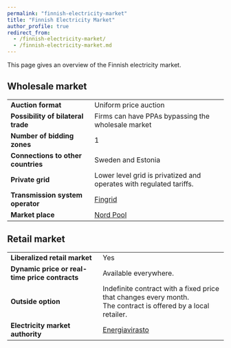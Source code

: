 ```yaml
---
permalink: "finnish-electricity-market"
title: "Finnish Electricity Market"
author_profile: true
redirect_from: 
  - /finnish-electricity-market/
  - /finnish-electricity-market.md
---
```


This page gives an overview of the Finnish electricity market.

## Wholesale market

<table>
  <tr>
    <td><strong>Auction format</strong></td>
    <td>Uniform price auction</td>
  </tr>
  <tr>
    <td><strong>Possibility of bilateral trade</strong></td>
    <td>Firms can have PPAs bypassing the wholesale market</td>
  </tr>
  <tr>
    <td><strong>Number of bidding zones</strong></td>
    <td>1</td>
  </tr>
  <tr>
    <td><strong>Connections to other countries</strong></td>
    <td>Sweden and Estonia</td>
  </tr>
  <tr>
    <td><strong>Private grid</strong></td>
    <td>Lower level grid is privatized and operates with regulated tariffs.</td>
  </tr>
  <tr>
    <td><strong>Transmission system operator</strong></td>
    <td><a href="https://www.fingrid.fi/en/">Fingrid</a></td>
  </tr>
  <tr>
    <td><strong>Market place</strong></td>
    <td><a href="https://data.nordpoolgroup.com/auction/day-ahead/prices?deliveryDate=latest&currency=EUR&aggregation=DeliveryPeriod&deliveryAreas=AT">Nord Pool</a></td>
  </tr>
</table>

## Retail market

<table>
  <tr>
    <td><strong>Liberalized retail market</strong></td>
    <td>Yes</td>
  </tr>
  <tr>
    <td><strong>Dynamic price or real-time price contracts</strong></td>
    <td>Available everywhere.</td>
  </tr>
  <tr>
    <td><strong>Outside option</strong></td>
    <td>Indefinite contract with a fixed price that changes every month.<br>The contract is offered by a local retailer.</td>
  </tr>
  <tr>
    <td><strong>Electricity market authority</strong></td>
    <td><a href="https://energiavirasto.fi/en/frontpage">Energiavirasto</a></td>
  </tr>
</table>
